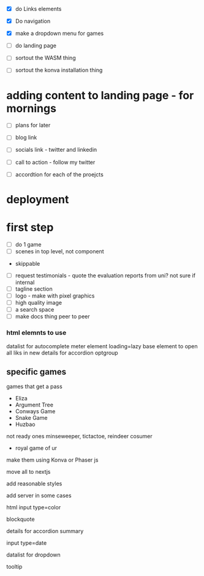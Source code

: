 


- [x] do Links elements
- [x] Do navigation
- [x] make a dropdown menu for games 
- [ ] do landing page

- [ ] sortout the WASM thing
- [ ] sortout the konva installation thing


# adding content to landing page - for mornings
  - [ ] plans for later
  - [ ] blog link
  - [ ] socials link - twitter and linkedin
  - [ ] call to action  - follow my twitter

  - [ ] accordtion for each of the proejcts

# deployment

# first step
- [ ] do 1 game 
- [ ] scenes in top level, not component

- skippable
- [ ] request testimonials - quote the evaluation reports from uni? not sure if internal 
- [ ] tagline section
- [ ] logo - make with pixel graphics
- [ ] high quality image
- [ ] a search space
- [ ] make docs thing peer to peer

### html elemnts to use
datalist for autocomplete
meter element
loading=lazy
base element to open all liks in new 
details for accordion
optgroup


## specific games

games that get a pass
- Eliza
- Argument Tree
- Conways Game
- Snake Game
- Huzbao


not ready ones
minseweeper, tictactoe, reindeer cosumer
- royal game of ur

make them using Konva or Phaser js

move all to nextjs

add reasonable styles

add server in some cases


html input type=color

blockquote 

details for accordion
summary

input type=date


datalist for dropdown

tooltip